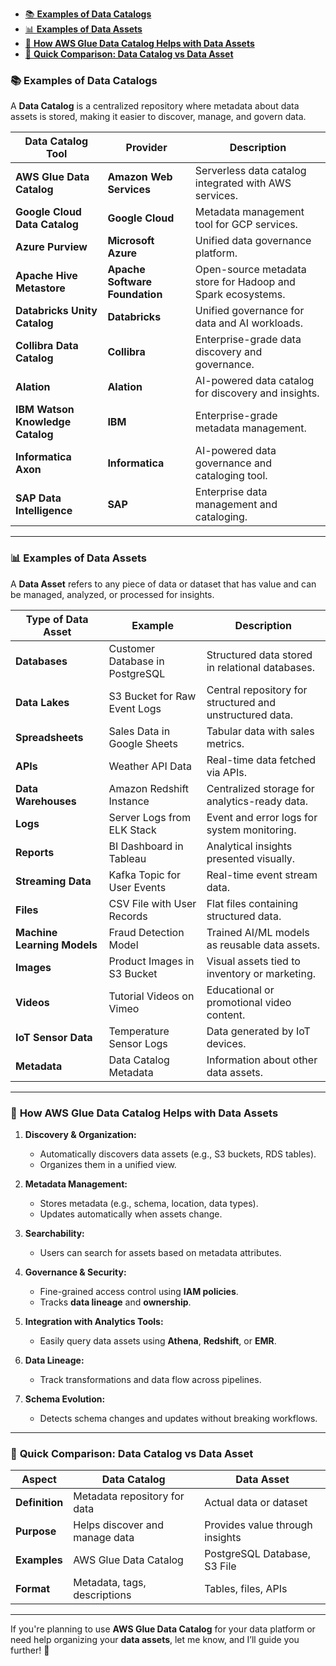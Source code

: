 - [📚 **Examples of Data Catalogs**](#-examples-of-data-catalogs)
- [📊 **Examples of Data Assets**](#-examples-of-data-assets)
- [🚀 **How AWS Glue Data Catalog Helps with Data Assets**](#-how-aws-glue-data-catalog-helps-with-data-assets)
- [📝 **Quick Comparison: Data Catalog vs Data Asset**](#-quick-comparison-data-catalog-vs-data-asset)


### 📚 **Examples of Data Catalogs**

A **Data Catalog** is a centralized repository where metadata about data assets is stored, making it easier to discover, manage, and govern data.

| **Data Catalog Tool** | **Provider**      | **Description**                                 |
|------------------------|------------------|-------------------------------------------------|
| **AWS Glue Data Catalog** | **Amazon Web Services** | Serverless data catalog integrated with AWS services. |
| **Google Cloud Data Catalog** | **Google Cloud**     | Metadata management tool for GCP services.      |
| **Azure Purview**     | **Microsoft Azure** | Unified data governance platform.              |
| **Apache Hive Metastore** | **Apache Software Foundation** | Open-source metadata store for Hadoop and Spark ecosystems. |
| **Databricks Unity Catalog** | **Databricks**        | Unified governance for data and AI workloads.   |
| **Collibra Data Catalog** | **Collibra**           | Enterprise-grade data discovery and governance.|
| **Alation**           | **Alation**           | AI-powered data catalog for discovery and insights. |
| **IBM Watson Knowledge Catalog** | **IBM**               | Enterprise-grade metadata management.          |
| **Informatica Axon**  | **Informatica**       | AI-powered data governance and cataloging tool.|
| **SAP Data Intelligence** | **SAP**              | Enterprise data management and cataloging.     |

---

### 📊 **Examples of Data Assets**

A **Data Asset** refers to any piece of data or dataset that has value and can be managed, analyzed, or processed for insights.

| **Type of Data Asset** | **Example**                 | **Description**                                   |
|-------------------------|-----------------------------|---------------------------------------------------|
| **Databases**          | Customer Database in PostgreSQL | Structured data stored in relational databases. |
| **Data Lakes**         | S3 Bucket for Raw Event Logs | Central repository for structured and unstructured data. |
| **Spreadsheets**       | Sales Data in Google Sheets | Tabular data with sales metrics.                |
| **APIs**              | Weather API Data            | Real-time data fetched via APIs.                |
| **Data Warehouses**    | Amazon Redshift Instance    | Centralized storage for analytics-ready data.   |
| **Logs**              | Server Logs from ELK Stack   | Event and error logs for system monitoring.     |
| **Reports**           | BI Dashboard in Tableau     | Analytical insights presented visually.         |
| **Streaming Data**    | Kafka Topic for User Events  | Real-time event stream data.                    |
| **Files**             | CSV File with User Records   | Flat files containing structured data.          |
| **Machine Learning Models** | Fraud Detection Model       | Trained AI/ML models as reusable data assets.   |
| **Images**            | Product Images in S3 Bucket  | Visual assets tied to inventory or marketing.   |
| **Videos**            | Tutorial Videos on Vimeo    | Educational or promotional video content.       |
| **IoT Sensor Data**   | Temperature Sensor Logs     | Data generated by IoT devices.                  |
| **Metadata**          | Data Catalog Metadata       | Information about other data assets.            |

---

### 🚀 **How AWS Glue Data Catalog Helps with Data Assets**

1. **Discovery & Organization:**
   - Automatically discovers data assets (e.g., S3 buckets, RDS tables).
   - Organizes them in a unified view.

2. **Metadata Management:**
   - Stores metadata (e.g., schema, location, data types).
   - Updates automatically when assets change.

3. **Searchability:**
   - Users can search for assets based on metadata attributes.

4. **Governance & Security:**
   - Fine-grained access control using **IAM policies**.
   - Tracks **data lineage** and **ownership**.

5. **Integration with Analytics Tools:**
   - Easily query data assets using **Athena**, **Redshift**, or **EMR**.

6. **Data Lineage:**
   - Track transformations and data flow across pipelines.

7. **Schema Evolution:**
   - Detects schema changes and updates without breaking workflows.

---

### 📝 **Quick Comparison: Data Catalog vs Data Asset**

| **Aspect**    | **Data Catalog**              | **Data Asset**               |
|---------------|-------------------------------|-----------------------------|
| **Definition** | Metadata repository for data | Actual data or dataset      |
| **Purpose**   | Helps discover and manage data| Provides value through insights |
| **Examples**  | AWS Glue Data Catalog         | PostgreSQL Database, S3 File |
| **Format**    | Metadata, tags, descriptions  | Tables, files, APIs         |

---

If you're planning to use **AWS Glue Data Catalog** for your data platform or need help organizing your **data assets**, let me know, and I’ll guide you further! 🚀
